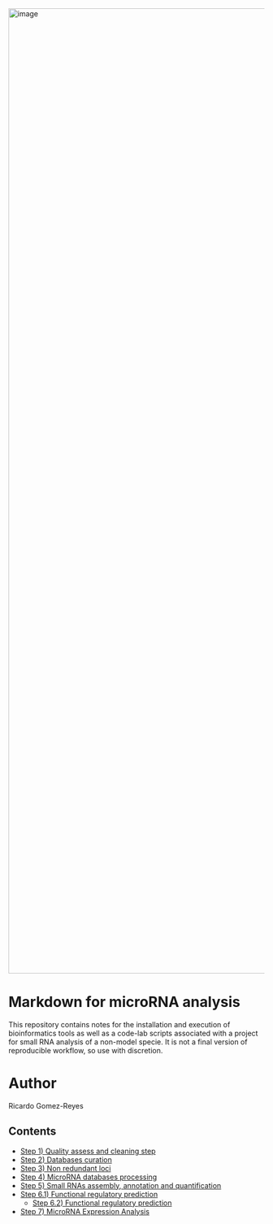 <img width="1900" alt="image" src="https://github.com/RJEGR/Small-RNASeq-data-analysis/assets/24900266/25f02637-e9a2-4911-ab58-421c72ad6c44">

# Markdown for microRNA analysis
This repository contains notes for the installation and execution of bioinformatics tools as well as a code-lab scripts associated with a project for small RNA analysis of a non-model specie. It is not a final version of reproducible workflow, so use with discretion.

# Author
Ricardo Gomez-Reyes

## Contents
- [Step 1) Quality assess and cleaning step](https://github.com/RJEGR/Small-RNASeq-data-analysis/blob/master/A_UPSTREAM/PREPROCESSING.md)
- [Step 2) Databases curation](https://github.com/RJEGR/Small-RNASeq-data-analysis/blob/master/A_UPSTREAM/DATABASES.md)
- [Step 3) Non redundant loci](https://github.com/RJEGR/Small-RNASeq-data-analysis/tree/master/B_srna_loci_finder)
- [Step 4) MicroRNA databases processing](https://github.com/RJEGR/Small-RNASeq-data-analysis/tree/master/MICRORNA_DB)
- [Step 5) Small RNAs assembly, annotation and quantification](https://github.com/RJEGR/Small-RNASeq-data-analysis/blob/master/A_UPSTREAM/SHORTSTACKS4.md)
- [Step 6.1) Functional regulatory prediction](https://github.com/RJEGR/Small-RNASeq-data-analysis/blob/master/A_UPSTREAM/FUNCTIONAL_PREDICTION.md)
  - [Step 6.2) Functional regulatory prediction](https://github.com/RJEGR/Small-RNASeq-data-analysis/tree/master/C_srna_regulatory_function)
- [Step 7) MicroRNA Expression Analysis](https://github.com/RJEGR/Small-RNASeq-data-analysis/tree/master/E_expression_analysis)